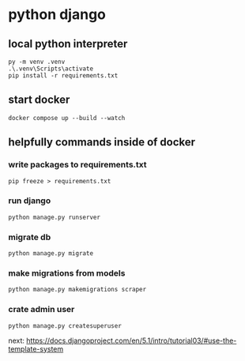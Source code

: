 # python django

## local python interpreter

```shell
py -m venv .venv
.\.venv\Scripts\activate
pip install -r requirements.txt
```

## start docker

````shell
docker compose up --build --watch
````

## helpfully commands inside of docker

### write packages to requirements.txt

````shell
pip freeze > requirements.txt
````

### run django

````shell
python manage.py runserver
````

### migrate db

````shell
python manage.py migrate
````

### make migrations from models

````shell
python manage.py makemigrations scraper
````

### crate admin user

````shell
python manage.py createsuperuser
````

next: https://docs.djangoproject.com/en/5.1/intro/tutorial03/#use-the-template-system